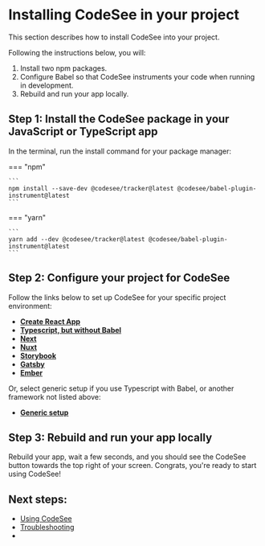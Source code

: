 # Installing CodeSee in your project

This section describes how to install CodeSee into your project.

Following the instructions below, you will:

1. Install two npm packages.
2. Configure Babel so that CodeSee instruments your code when running in development.
3. Rebuild and run your app locally.


## Step 1: Install the CodeSee package in your JavaScript or TypeScript app
In the terminal, run the install command for your package manager:

=== "npm"

    ```
    npm install --save-dev @codesee/tracker@latest @codesee/babel-plugin-instrument@latest
    ```

=== "yarn"

    ```
    yarn add --dev @codesee/tracker@latest @codesee/babel-plugin-instrument@latest
    ```

## Step 2: Configure your project for CodeSee
Follow the links below to set up CodeSee for your specific project environment:

- [**Create React App**](../setup-cra)
- [**Typescript, but without Babel**](../setup-typescript-without-babel)
- [**Next**](../setup-next)
- [**Nuxt**](../setup-nuxt)
- [**Storybook**](../setup-storybook)
- [**Gatsby**](../setup-gatsby)
- [**Ember**](../setup-ember)

Or, select generic setup if you use Typescript with Babel, or another framework not listed above:

- [**Generic setup**](../setup-generic)

## Step 3: Rebuild and run your app locally
Rebuild your app, wait a few seconds, and you should see the CodeSee button towards the top right of your screen. Congrats, you're ready to start using CodeSee!


## Next steps:

* [Using CodeSee](../../use/quick-start)
* [Troubleshooting](../../troubleshooting)
* 
